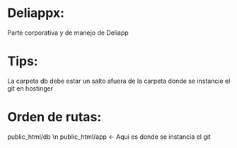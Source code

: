 # Deliappx:
Parte corporativa y de manejo de Deliapp
# Tips:
La carpeta db debe estar un salto afuera de la carpeta donde se instancie el git en hostinger 
# Orden de rutas: 
public_html/db
\n
public_html/app    <-  Aqui es donde se instancia el git 
